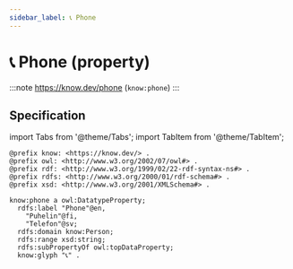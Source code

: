 ```yaml
---
sidebar_label: 📞 Phone
---
```


# 📞 Phone (property)

:::note
https://know.dev/phone
(`know:phone`)
:::

## Specification

import Tabs from '@theme/Tabs';
import TabItem from '@theme/TabItem';

<Tabs>
<TabItem value="turtle" label="Turtle">

```turtle
@prefix know: <https://know.dev/> .
@prefix owl: <http://www.w3.org/2002/07/owl#> .
@prefix rdf: <http://www.w3.org/1999/02/22-rdf-syntax-ns#> .
@prefix rdfs: <http://www.w3.org/2000/01/rdf-schema#> .
@prefix xsd: <http://www.w3.org/2001/XMLSchema#> .

know:phone a owl:DatatypeProperty;
  rdfs:label "Phone"@en,
    "Puhelin"@fi,
    "Telefon"@sv;
  rdfs:domain know:Person;
  rdfs:range xsd:string;
  rdfs:subPropertyOf owl:topDataProperty;
  know:glyph "📞" .

```

</TabItem>
</Tabs>
